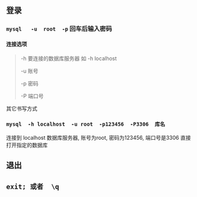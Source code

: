 ## 登录

### `mysql   -u  root  -p`        回车后输入密码

#### 连接选项

> -h   要连接的数据库服务器    如  -h  localhost
>
> -u   账号
>
> -p   密码
>
> -P   端口号

其它书写方式

### `mysql  -h localhost  -u root  -p123456  -P3306  库名`

连接到 localhost 数据库服务器, 账号为root, 密码为123456, 端口号是3306  直接打开指定的数据库

## 退出

## `exit; 或者  \q`



